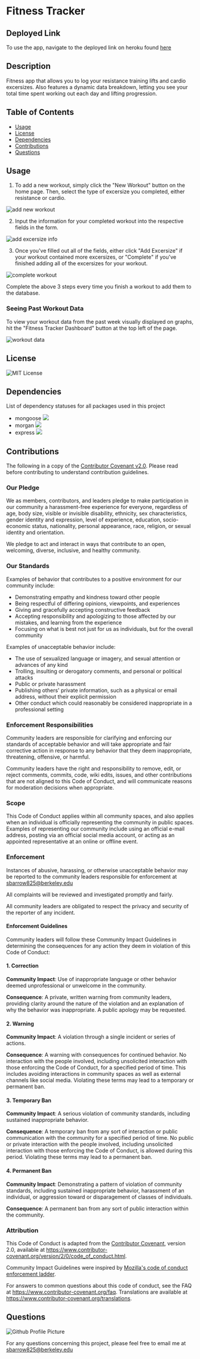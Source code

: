 # Fitness Tracker

## Deployed Link

To use the app, navigate to the deployed link on heroku found [here](https://radiant-sierra-79782.herokuapp.com)

## Description

Fitness app that allows you to log your resistance training lifts and cardio excersizes. Also features a dynamic data breakdown, letting you see your total time spent working out each day and lifting progression.

## Table of Contents

* [Usage](#Usage)
* [License](#License)
* [Dependencies](#Dependencies)
* [Contributions](#Contributions)
* [Questions](#Questions)


## Usage

1) To add a new workout, simply click the "New Workout" button on the home page. Then, select the type of excersize you completed, either resistance or cardio.

![add new workout](Assets/newWorkout.gif)

2) Input the information for your completed workout into the respective fields in the form.

![add excersize info](Assets/newWorkoutInfo.gif)

3) Once you've filled out all of the fields, either click "Add Excersize" if your workout contained more excersizes, or "Complete" if you've finished adding all of the excersizes for your workout.

![complete workout](Assets/newWorkoutComplete.gif)

Complete the above 3 steps every time you finish a workout to add them to the database.

### Seeing Past Workout Data

To view your workout data from the past week visually displayed on graphs, hit the "Fitness Tracker Dashboard" button at the top left of the page.

![workout data](Assets/data.gif)

## License

![MIT License](https://img.shields.io/npm/l/inquirer)

## Dependencies

List of dependency statuses for all packages used in this project

* mongoose ![](https://img.shields.io/librariesio/release/npm/mongoose)
* morgan ![](https://img.shields.io/librariesio/release/npm/morgan)
* express ![](https://img.shields.io/librariesio/release/npm/express)

## Contributions

The following in a copy of the [Contributor Covenant v2.0](https://www.contributor-covenant.org/). Please read before contributing to understand contribution guidelines.

### Our Pledge

We as members, contributors, and leaders pledge to make participation in our
community a harassment-free experience for everyone, regardless of age, body
size, visible or invisible disability, ethnicity, sex characteristics, gender
identity and expression, level of experience, education, socio-economic status,
nationality, personal appearance, race, religion, or sexual identity
and orientation.

We pledge to act and interact in ways that contribute to an open, welcoming,
diverse, inclusive, and healthy community.

### Our Standards

Examples of behavior that contributes to a positive environment for our
community include:

* Demonstrating empathy and kindness toward other people
* Being respectful of differing opinions, viewpoints, and experiences
* Giving and gracefully accepting constructive feedback
* Accepting responsibility and apologizing to those affected by our mistakes,
  and learning from the experience
* Focusing on what is best not just for us as individuals, but for the
  overall community

Examples of unacceptable behavior include:

* The use of sexualized language or imagery, and sexual attention or
  advances of any kind
* Trolling, insulting or derogatory comments, and personal or political attacks
* Public or private harassment
* Publishing others' private information, such as a physical or email
  address, without their explicit permission
* Other conduct which could reasonably be considered inappropriate in a
  professional setting

### Enforcement Responsibilities

Community leaders are responsible for clarifying and enforcing our standards of
acceptable behavior and will take appropriate and fair corrective action in
response to any behavior that they deem inappropriate, threatening, offensive,
or harmful.

Community leaders have the right and responsibility to remove, edit, or reject
comments, commits, code, wiki edits, issues, and other contributions that are
not aligned to this Code of Conduct, and will communicate reasons for moderation
decisions when appropriate.

### Scope

This Code of Conduct applies within all community spaces, and also applies when
an individual is officially representing the community in public spaces.
Examples of representing our community include using an official e-mail address,
posting via an official social media account, or acting as an appointed
representative at an online or offline event.

### Enforcement

Instances of abusive, harassing, or otherwise unacceptable behavior may be
reported to the community leaders responsible for enforcement at
sbarrow825@berkeley.edu

All complaints will be reviewed and investigated promptly and fairly.

All community leaders are obligated to respect the privacy and security of the
reporter of any incident.

#### Enforcement Guidelines

Community leaders will follow these Community Impact Guidelines in determining
the consequences for any action they deem in violation of this Code of Conduct:

#### 1. Correction

**Community Impact**: Use of inappropriate language or other behavior deemed
unprofessional or unwelcome in the community.

**Consequence**: A private, written warning from community leaders, providing
clarity around the nature of the violation and an explanation of why the
behavior was inappropriate. A public apology may be requested.

#### 2. Warning

**Community Impact**: A violation through a single incident or series
of actions.

**Consequence**: A warning with consequences for continued behavior. No
interaction with the people involved, including unsolicited interaction with
those enforcing the Code of Conduct, for a specified period of time. This
includes avoiding interactions in community spaces as well as external channels
like social media. Violating these terms may lead to a temporary or
permanent ban.

#### 3. Temporary Ban

**Community Impact**: A serious violation of community standards, including
sustained inappropriate behavior.

**Consequence**: A temporary ban from any sort of interaction or public
communication with the community for a specified period of time. No public or
private interaction with the people involved, including unsolicited interaction
with those enforcing the Code of Conduct, is allowed during this period.
Violating these terms may lead to a permanent ban.

#### 4. Permanent Ban

**Community Impact**: Demonstrating a pattern of violation of community
standards, including sustained inappropriate behavior,  harassment of an
individual, or aggression toward or disparagement of classes of individuals.

**Consequence**: A permanent ban from any sort of public interaction within
the community.

### Attribution

This Code of Conduct is adapted from the [Contributor Covenant][homepage],
version 2.0, available at
https://www.contributor-covenant.org/version/2/0/code_of_conduct.html.

Community Impact Guidelines were inspired by [Mozilla's code of conduct
enforcement ladder](https://github.com/mozilla/diversity).

[homepage]: https://www.contributor-covenant.org

For answers to common questions about this code of conduct, see the FAQ at
https://www.contributor-covenant.org/faq. Translations are available at
https://www.contributor-covenant.org/translations.


## Questions

![Github Profile Picture](https://github.com/sbarrow825.png)

For any questions concerning this project, please feel free to email me at sbarrow825@berkeley.edu

